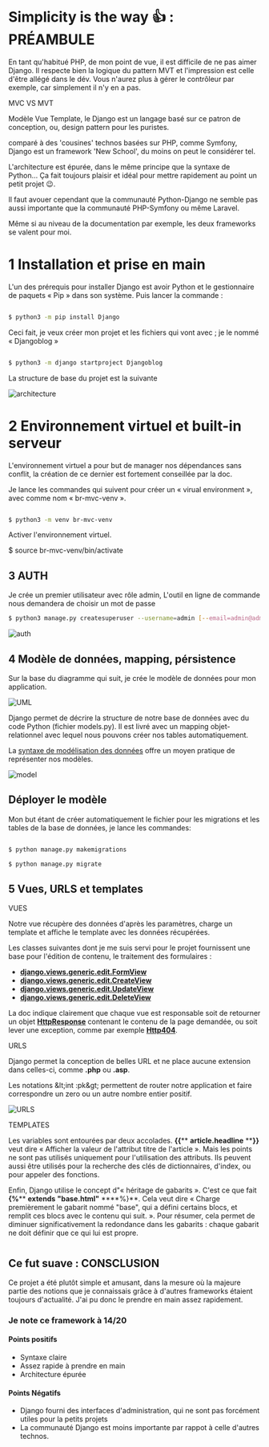 # Simplicity is the way 👍 : PRÉAMBULE

En tant qu&#39;habitué PHP, de mon point de vue, il est difficile de ne pas aimer Django. Il respecte bien la logique du pattern MVT et l&#39;impression est celle d&#39;être allégé dans le dév. Vous n&#39;aurez plus à gérer le contrôleur par exemple, car simplement il n&#39;y en a pas.

MVC VS MVT

Modèle Vue Template, le Django est un langage basé sur ce patron de conception, ou, design pattern pour les puristes.

comparé à des &#39;cousines&#39; technos basées sur PHP, comme Symfony, Django est un framework &#39;New School&#39;, du moins on peut le considérer tel.

L&#39;architecture est épurée, dans le même principe que la syntaxe de Python… Ça fait toujours plaisir et idéal pour mettre rapidement au point un petit projet 😉.

Il faut avouer cependant que la communauté Python-Django ne semble pas aussi importante que la communauté PHP-Symfony ou même Laravel.

Même si au niveau de la documentation par exemple, les deux frameworks se valent pour moi.

# 1 Installation et prise en main

L&#39;un des prérequis pour installer Django est avoir Python et le gestionnaire de paquets « Pip » dans son système. Puis lancer la commande :

```sh

$ python3 -m pip install Django

```

Ceci fait, je veux créer mon projet et les fichiers qui vont avec ; je le nommé « Djangoblog »

```sh

$ python3 -m django startproject Djangoblog

```

La structure de base du projet est la suivante

![architecture](assets/snaps/pr_structure.jpg)


# 2 Environnement virtuel et built-in serveur

L&#39;environnement virtuel a pour but de manager nos dépendances sans conflit, la création de ce dernier est fortement conseillée par la doc.

Je lance les commandes qui suivent pour créer un « virual environment », avec comme nom « br-mvc-venv ».

```sh

$ python3 -m venv br-mvc-venv

```

Activer l&#39;environnement virtuel.

$ source br-mvc-venv/bin/activate


## 3 AUTH

Je crée un premier utilisateur avec rôle admin, L&#39;outil en ligne de commande nous demandera de choisir un mot de passe
```sh
$ python3 manage.py createsuperuser --username=admin [--email=admin@admin.com](mailto:--email%3Dsherif@admin.com)
```
![auth](assets/snaps/auth.png)


## 4 Modèle de données, mapping, pérsistence

Sur la base du diagramme qui suit, je crée le modèle de données pour mon application.

![UML](assets/snaps/UML.jpg)

Django permet de décrire la structure de notre base de données avec du code Python (fichier models.py). Il est livré avec un mapping objet-relationnel avec lequel nous pouvons créer nos tables automatiquement.

La [syntaxe de modélisation des données](https://docs.djangoproject.com/fr/4.0/topics/db/models/) offre un moyen pratique de représenter nos modèles.

![model](assets/snaps/models.png)

## Déployer le modèle

Mon but étant de créer automatiquement le fichier pour les migrations et les tables de la base de données, je lance les commandes:

```sh

$ python manage.py makemigrations

$ python manage.py migrate

```

## 5 Vues, URLS et templates 

VUES

Notre vue récupère des données d&#39;après les paramètres, charge un template et affiche le template avec les données récupérées.

Les classes suivantes dont je me suis servi pour le projet fournissent une base pour l&#39;édition de contenu, le traitement des formulaires :

- [**django.views.generic.edit.FormView**](https://docs.djangoproject.com/fr/4.0/ref/class-based-views/generic-editing/#django.views.generic.edit.FormView)
- [**django.views.generic.edit.CreateView**](https://docs.djangoproject.com/fr/4.0/ref/class-based-views/generic-editing/#django.views.generic.edit.CreateView)
- [**django.views.generic.edit.UpdateView**](https://docs.djangoproject.com/fr/4.0/ref/class-based-views/generic-editing/#django.views.generic.edit.UpdateView)
- [**django.views.generic.edit.DeleteView**](https://docs.djangoproject.com/fr/4.0/ref/class-based-views/generic-editing/#django.views.generic.edit.DeleteView)

La doc indique clairement que chaque vue est responsable soit de retourner un objet [**HttpResponse**](https://docs.djangoproject.com/fr/4.0/ref/request-response/#django.http.HttpResponse) contenant le contenu de la page demandée, ou soit lever une exception, comme par exemple [**Http404**](https://docs.djangoproject.com/fr/4.0/topics/http/views/#django.http.Http404).

URLS

Django permet la conception de belles URL et ne place aucune extension dans celles-ci, comme  **.php**  ou  **.asp**.

Les notations \&lt;int :pk\&gt; permettent de router notre application et faire correspondre un zero ou un autre nombre entier positif.

![URLS](assets/snaps/URLS.jpg)

TEMPLATES

Les variables sont entourées par deux accolades.  **{{****   ****article.headline****   ****}}**  veut dire « Afficher la valeur de l&#39;attribut titre de l&#39;article ». Mais les points ne sont pas utilisés uniquement pour l&#39;utilisation des attributs. Ils peuvent aussi être utilisés pour la recherche des clés de dictionnaires, d&#39;index, ou pour appeler des fonctions.

Enfin, Django utilise le concept d&quot;« héritage de gabarits ». C&#39;est ce que fait  **{%****   ****extends****   ****&quot;base.html&quot;****   ****%}**. Cela veut dire « Charge premièrement le gabarit nommé &quot;base&quot;, qui a défini certains blocs, et remplit ces blocs avec le contenu qui suit. ». Pour résumer, cela permet de diminuer significativement la redondance dans les gabarits : chaque gabarit ne doit définir que ce qui lui est propre.

#

## Ce fut suave : CONSCLUSION

Ce projet a été plutôt simple et amusant, dans la mesure où la majeure partie des notions que je connaissais grâce à d&#39;autres frameworks étaient toujours d&#39;actualité. J&#39;ai pu donc le prendre en main assez rapidement.

### Je note ce framework à 14/20

#### Points positifs

- Syntaxe claire
- Assez rapide à prendre en main
- Architecture épurée

#### Points Négatifs

- Django fourni des interfaces d&#39;administration, qui ne sont pas forcément utiles pour la petits projets
- La communauté Django est moins importante par rappot à celle d'autres technos.